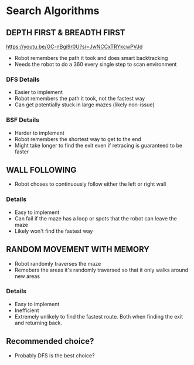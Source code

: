 # Search Algorithms

## DEPTH FIRST & BREADTH FIRST

https://youtu.be/GC-nBgi9r0U?si=JwNCCxTRYkcwPVJd

- Robot remembers the path it took and does smart backtracking
- Needs the robot to do a 360 every single step to scan environment

### DFS Details

- Easier to implement
- Robot remembers the path it took, not the fastest way
- Can get potentially stuck in large mazes (likely non-issue)

### BSF Details

- Harder to implement
- Robot remembers the shortest way to get to the end
- Might take longer to find the exit even if retracing is guaranteed to be faster

## WALL FOLLOWING

- Robot choses to continuously follow either the left or right wall

### Details

- Easy to implement
- Can fail if the maze has a loop or spots that the robot can leave the maze
- Likely won't find the fastest way

## RANDOM MOVEMENT WITH MEMORY

- Robot randomly traverses the maze
- Remebers the areas it's randomly traversed so that it only walks around new areas

### Details

- Easy to implement
- Inefficient
- Extremely unlikely to find the fastest route. Both when finding the exit and returning back.

## Recommended choice?

- Probably DFS is the best choice?
